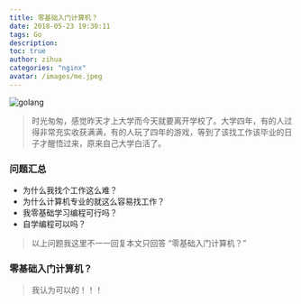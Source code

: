 ```yaml
---
title: 零基础入门计算机？
date: 2018-05-23 19:30:11
tags: Go
description: 
toc: true
author: zihua
categories: "nginx"
avatar: /images/me.jpeg
---
```


![golang](http://p1lpgmbe0.bkt.clouddn.com/learn.jpeg)

> 时光匆匆，感觉昨天才上大学而今天就要离开学校了。大学四年，有的人过得非常充实收获满满，有的人玩了四年的游戏，等到了该找工作该毕业的日子才醒悟过来，原来自己大学白活了。


<!--more-->

### 问题汇总

* 为什么我找个工作这么难？
* 为什么计算机专业的就这么容易找工作？
* 我零基础学习编程可行吗？
* 自学编程可以吗？
> 以上问题我这里不一一回复本文只回答 “零基础入门计算机？”

### 零基础入门计算机？

> 我认为可以的！！！


